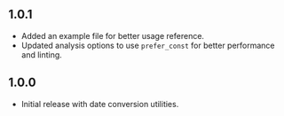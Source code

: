 ## 1.0.1
- Added an example file for better usage reference.
- Updated analysis options to use `prefer_const` for better performance and linting.

## 1.0.0
- Initial release with date conversion utilities.
